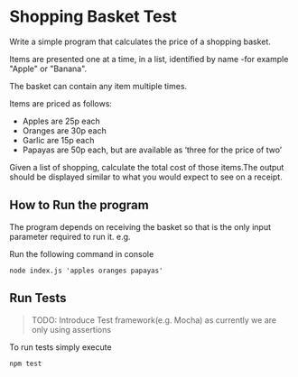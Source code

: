 # Shopping Basket Test

Write a simple program that calculates the price of a shopping basket.

Items are presented one at a time, in a list, identified by name -for example "Apple" or "Banana".

The basket can contain any item multiple times.

Items are priced as follows:
* Apples are 25p each
* Oranges are 30p each
* Garlic are 15p each
* Papayas are 50p each, but are available as ‘three for the price of two’

Given a list of shopping, calculate the total cost of those items.The output should be displayed similar to what you would expect to see on a receipt.

## How to Run the program

The program depends on receiving the basket so that is the only input parameter required to run it.
e.g.

Run the following command in console

`node index.js 'apples oranges papayas'`

## Run Tests

> TODO: Introduce Test framework(e.g. Mocha) as currently we are only using assertions

To run tests simply execute

`npm test`
